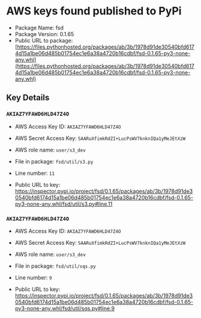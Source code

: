 # AWS keys found published to PyPi

* Package Name: fsd
* Package Version: 0.1.65
* Public URL to package: [https://files.pythonhosted.org/packages/ab/3b/1978d91de30540bfd6174d15a1be06d485b01754ec1e6a38a4720b16cdbf/fsd-0.1.65-py3-none-any.whl](https://files.pythonhosted.org/packages/ab/3b/1978d91de30540bfd6174d15a1be06d485b01754ec1e6a38a4720b16cdbf/fsd-0.1.65-py3-none-any.whl)

## Key Details

### `AKIAZ7YFAWD6HLD47Z4O`

* AWS Access Key ID: `AKIAZ7YFAWD6HLD47Z4O`
* AWS Secret Access Key: `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` 
* AWS role name: `user/s3_dev`
* File in package: `fsd/util/s3.py`
* Line number: `11`

* Public URL to key: https://inspector.pypi.io/project/fsd/0.1.65/packages/ab/3b/1978d91de30540bfd6174d15a1be06d485b01754ec1e6a38a4720b16cdbf/fsd-0.1.65-py3-none-any.whl/fsd/util/s3.py#line.11



### `AKIAZ7YFAWD6HLD47Z4O`

* AWS Access Key ID: `AKIAZ7YFAWD6HLD47Z4O`
* AWS Secret Access Key: `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` 
* AWS role name: `user/s3_dev`
* File in package: `fsd/util/sqs.py`
* Line number: `9`

* Public URL to key: https://inspector.pypi.io/project/fsd/0.1.65/packages/ab/3b/1978d91de30540bfd6174d15a1be06d485b01754ec1e6a38a4720b16cdbf/fsd-0.1.65-py3-none-any.whl/fsd/util/sqs.py#line.9


